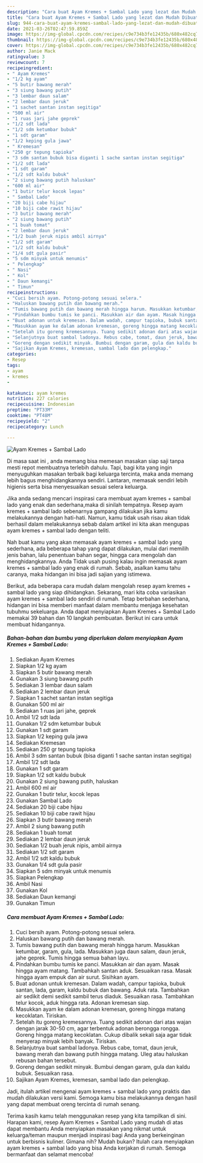 ```yaml
---
description: "Cara buat Ayam Kremes + Sambal Lado yang lezat dan Mudah Dibuat"
title: "Cara buat Ayam Kremes + Sambal Lado yang lezat dan Mudah Dibuat"
slug: 944-cara-buat-ayam-kremes-sambal-lado-yang-lezat-dan-mudah-dibuat
date: 2021-03-26T02:47:59.859Z
image: https://img-global.cpcdn.com/recipes/c9e734b3fe12435b/680x482cq70/ayam-kremes-sambal-lado-foto-resep-utama.jpg
thumbnail: https://img-global.cpcdn.com/recipes/c9e734b3fe12435b/680x482cq70/ayam-kremes-sambal-lado-foto-resep-utama.jpg
cover: https://img-global.cpcdn.com/recipes/c9e734b3fe12435b/680x482cq70/ayam-kremes-sambal-lado-foto-resep-utama.jpg
author: Janie Mack
ratingvalue: 3
reviewcount: 7
recipeingredient:
- " Ayam Kremes"
- "1/2 kg ayam"
- "5 butir bawang merah"
- "3 siung bawang putih"
- "3 lembar daun salam"
- "2 lembar daun jeruk"
- "1 sachet santan instan segitiga"
- "500 ml air"
- "1 ruas jari jahe geprek"
- "1/2 sdt lada"
- "1/2 sdm ketumbar bubuk"
- "1 sdt garam"
- "1/2 keping gula jawa"
- " Kremesan"
- "250 gr tepung tapioka"
- "3 sdm santan bubuk bisa diganti 1 sache santan instan segitiga"
- "1/2 sdt lada"
- "1 sdt garam"
- "1/2 sdt kaldu bubuk"
- "2 siung bawang putih haluskan"
- "600 ml air"
- "1 butir telur kocok lepas"
- " Sambal Lado"
- "20 biji cabe hijau"
- "10 biji cabe rawit hijau"
- "3 butir bawang merah"
- "2 siung bawang putih"
- "1 buah tomat"
- "2 lembar daun jeruk"
- "1/2 buah jeruk nipis ambil airnya"
- "1/2 sdt garam"
- "1/2 sdt kaldu bubuk"
- "1/4 sdt gula pasir"
- "5 sdm minyak untuk menumis"
- " Pelengkap"
- " Nasi"
- " Kol"
- " Daun kemangi"
- " Timun"
recipeinstructions:
- "Cuci bersih ayam. Potong-potong sesuai selera."
- "Haluskan bawang putih dan bawang merah."
- "Tumis bawang putih dan bawang merah hingga harum. Masukkan ketumbar, garam, gula, lada. Masukkan juga daun salam, daun jeruk, jahe geprek. Tumis hingga semua bahan layu."
- "Pindahkan bumbu tumis ke panci. Masukkan air dan ayam. Masak hingga ayam matang. Tambahkah santan aduk. Sesuaikan rasa. Masak hingga ayam empuk dan air surut. Sisihkan ayam."
- "Buat adonan untuk kremesan. Dalam wadah, campur tapioka, bubuk santan, lada, garam, kaldu bubuk dan bawang. Aduk rata. Tambahkan air sedikit demi sedikit sambil terus diaduk. Sesuaikan rasa. Tambahkan telur kocok, aduk hingga rata. Adonan kremesan siap."
- "Masukkan ayam ke dalam adonan kremesan, goreng hingga matang kecoklatan. Tiriskan."
- "Setelah itu goreng kremesannya. Tuang sedikit adonan dari atas wajan dengan jarak 30-50 cm, agar terbentuk adonan berongga rongga. Goreng hingga matang kecoklatan. Cukup dibalik sekali saja agar tidak menyerap minyak lebih banyak. Tiriskan."
- "Selanjutnya buat sambal ladonya. Rebus cabe, tomat, daun jeruk, bawang merah dan bawang putih hingga matang. Uleg atau haluskan rebusan bahan tersebut."
- "Goreng dengan sedikit minyak. Bumbui dengan garam, gula dan kaldu bubuk. Sesuaikan rasa."
- "Sajikan Ayam Kremes, kremesan, sambal lado dan pelengkap."
categories:
- Resep
tags:
- ayam
- kremes
- 

katakunci: ayam kremes  
nutrition: 227 calories
recipecuisine: Indonesian
preptime: "PT33M"
cooktime: "PT48M"
recipeyield: "2"
recipecategory: Lunch

---
```



![Ayam Kremes + Sambal Lado](https://img-global.cpcdn.com/recipes/c9e734b3fe12435b/680x482cq70/ayam-kremes-sambal-lado-foto-resep-utama.jpg)

Di masa  saat ini , anda memang bisa memesan masakan siap saji tanpa mesti repot membuatnya terlebih dahulu. Tapi, bagi kita yang ingin menyuguhkan masakan terbaik bagi keluarga tercinta, maka anda memang lebih bagus menghidangkannya sendiri. Lantaran, memasak sendiri lebih higienis serta bisa menyesuaikan sesuai selera keluarga.

Jika anda sedang mencari inspirasi cara membuat ayam kremes + sambal lado yang enak dan sederhana,maka di sinilah tempatnya. Resep ayam kremes + sambal lado  sebenarnya gampang dilakukan jika kamu melakukannya dengan hati-hati. Namun, kamu tidak usah risau akan tidak berhasil dalam melakukannya 
sebab dalam artikel ini kita akan mengupas ayam kremes + sambal lado dengan teliti.  



Nah buat kamu yang akan memasak ayam kremes + sambal lado yang sederhana, ada beberapa tahap yang dapat dilakukan, mulai dari memilih jenis bahan, lalu penentuan bahan segar, hingga cara mengolah dan menghidangkannya. Anda Tidak usah pusing kalau ingin memasak ayam kremes + sambal lado yang enak di rumah. Sebab, asalkan kamu  tahu caranya, maka hidangan ini bisa jadi sajian yang istimewa.

Berikut, ada beberapa cara mudah dalam mengolah resep ayam kremes + sambal lado yang siap dihidangkan. Sekarang, mari kita coba variasikan ayam kremes + sambal lado sendiri di rumah. Tetap berbahan sederhana, hidangan ini bisa memberi manfaat dalam membantu menjaga kesehatan tubuhmu sekeluarga. Anda dapat menyiapkan Ayam Kremes + Sambal Lado memakai 39 bahan dan 10 langkah pembuatan. Berikut ini cara untuk membuat hidangannya.

<!--inarticleads1-->

##### Bahan-bahan dan bumbu yang diperlukan dalam menyiapkan Ayam Kremes + Sambal Lado:

1. Sediakan  Ayam Kremes
1. Siapkan 1/2 kg ayam
1. Siapkan 5 butir bawang merah
1. Gunakan 3 siung bawang putih
1. Sediakan 3 lembar daun salam
1. Sediakan 2 lembar daun jeruk
1. Siapkan 1 sachet santan instan segitiga
1. Gunakan 500 ml air
1. Sediakan 1 ruas jari jahe, geprek
1. Ambil 1/2 sdt lada
1. Gunakan 1/2 sdm ketumbar bubuk
1. Gunakan 1 sdt garam
1. Siapkan 1/2 keping gula jawa
1. Sediakan  Kremesan
1. Sediakan 250 gr tepung tapioka
1. Ambil 3 sdm santan bubuk (bisa diganti 1 sache santan instan segitiga)
1. Ambil 1/2 sdt lada
1. Gunakan 1 sdt garam
1. Siapkan 1/2 sdt kaldu bubuk
1. Gunakan 2 siung bawang putih, haluskan
1. Ambil 600 ml air
1. Gunakan 1 butir telur, kocok lepas
1. Gunakan  Sambal Lado
1. Sediakan 20 biji cabe hijau
1. Sediakan 10 biji cabe rawit hijau
1. Siapkan 3 butir bawang merah
1. Ambil 2 siung bawang putih
1. Sediakan 1 buah tomat
1. Sediakan 2 lembar daun jeruk
1. Sediakan 1/2 buah jeruk nipis, ambil airnya
1. Sediakan 1/2 sdt garam
1. Ambil 1/2 sdt kaldu bubuk
1. Gunakan 1/4 sdt gula pasir
1. Siapkan 5 sdm minyak untuk menumis
1. Siapkan  Pelengkap
1. Ambil  Nasi
1. Gunakan  Kol
1. Sediakan  Daun kemangi
1. Gunakan  Timun




<!--inarticleads2-->

##### Cara membuat Ayam Kremes + Sambal Lado:

1. Cuci bersih ayam. Potong-potong sesuai selera.
1. Haluskan bawang putih dan bawang merah.
1. Tumis bawang putih dan bawang merah hingga harum. Masukkan ketumbar, garam, gula, lada. Masukkan juga daun salam, daun jeruk, jahe geprek. Tumis hingga semua bahan layu.
1. Pindahkan bumbu tumis ke panci. Masukkan air dan ayam. Masak hingga ayam matang. Tambahkah santan aduk. Sesuaikan rasa. Masak hingga ayam empuk dan air surut. Sisihkan ayam.
1. Buat adonan untuk kremesan. Dalam wadah, campur tapioka, bubuk santan, lada, garam, kaldu bubuk dan bawang. Aduk rata. Tambahkan air sedikit demi sedikit sambil terus diaduk. Sesuaikan rasa. Tambahkan telur kocok, aduk hingga rata. Adonan kremesan siap.
1. Masukkan ayam ke dalam adonan kremesan, goreng hingga matang kecoklatan. Tiriskan.
1. Setelah itu goreng kremesannya. Tuang sedikit adonan dari atas wajan dengan jarak 30-50 cm, agar terbentuk adonan berongga rongga. Goreng hingga matang kecoklatan. Cukup dibalik sekali saja agar tidak menyerap minyak lebih banyak. Tiriskan.
1. Selanjutnya buat sambal ladonya. Rebus cabe, tomat, daun jeruk, bawang merah dan bawang putih hingga matang. Uleg atau haluskan rebusan bahan tersebut.
1. Goreng dengan sedikit minyak. Bumbui dengan garam, gula dan kaldu bubuk. Sesuaikan rasa.
1. Sajikan Ayam Kremes, kremesan, sambal lado dan pelengkap.




Jadi, itulah artikel mengenai  ayam kremes + sambal lado  yang praktis dan mudah dilakukan versi kami. Semoga kamu bisa melakukannya dengan hasil yang dapat membuat oreng tercinta di rumah senang. 

Terima kasih kamu telah menggunakan resep yang kita tampilkan di sini. Harapan kami, resep  Ayam Kremes + Sambal Lado yang mudah di atas dapat membantu Anda menyiapkan masakan yang nikmat untuk keluarga/teman maupun menjadi inspirasi bagi Anda yang berkeinginan untuk berbisnis kuliner. Gimana nih? Mudah bukan? Itulah cara menyiapkan ayam kremes + sambal lado yang bisa Anda kerjakan di rumah. Semoga bermanfaat dan selamat mencoba!

